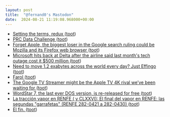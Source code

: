 ```yaml
---
layout: post
title:  "@fernand0's Mastodon"
date:  2024-08-21 11:19:08.968000+00:00
---
```

*  [Setting the terms, redux ](https://doc.searls.com/2024/08/06/setting-the-terms-redux) ([toot](https://mastodon.social/@fernand0/112999736866676327))
*  [PRC Data Challenge ](https://ansperformance.eu/study/data-challenge) ([toot](https://mastodon.social/@fernand0/112999619916629129))
*  [Forget Apple, the biggest loser in the Google search ruling could be Mozilla and its Firefox web browser ](https://fortune.com/2024/08/05/mozilla-firefox-biggest-potential-loser-google-antitrust-search-ruling) ([toot](https://mastodon.social/@fernand0/112999302887013774))
*  [Microsoft hits back at Delta after the airline said last month's tech outage cost it $500 million ](https://www.independent.co.uk/news/microsoft-ap-crowdstrike-delta-satya-nadella-b2592330.htm) ([toot](https://mastodon.social/@fernand0/112999018457522604))
*  [Need to move 1.2 exabytes across the world every day? Just Effingo ](https://www.theregister.com/2024/08/06/google_effingo) ([toot](https://mastodon.social/@fernand0/112998918154854046))
*  [Farol ](https://www.flickr.com/photos/fernand0/53916231610) ([toot](https://mastodon.social/@fernand0/112998914305044643))
*  [The Google TV Streamer might be the Apple TV 4K rival we’ve been waiting for ](https://www.theverge.com/2024/8/6/24214055/google-tv-streamer-features-price-matter-threa) ([toot](https://mastodon.social/@fernand0/112998202314566144))
*  [WordStar 7, the last ever DOS version, is re-released for free ](https://www.theregister.com/2024/08/06/wordstar_7_the_last_ever) ([toot](https://mastodon.social/@fernand0/112997336880040112))
*  [La tracción vapor en RENFE ( y CLXXVI): El final del vapor en RENFE: las segundas "garrafetas" (RENFE 282-0421 a 282-0430) ](http://trenesytiempos.blogspot.com/2024/07/la-traccion-vapor-en-renfe-y-clxxvi-el.htm) ([toot](https://mastodon.social/@fernand0/112995549210813717))
*  [El fin. ](https://avecesunafoto.wordpress.com/2024/08/20/el-fin) ([toot](https://mastodon.social/@fernand0/112995458837887015))

